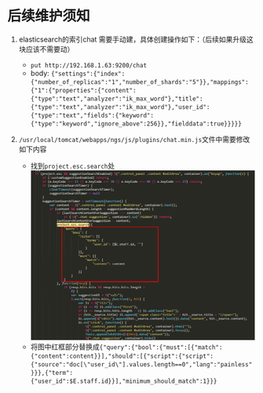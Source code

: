 # 后续维护须知

1. elasticsearch的索引chat 需要手动建，具体创建操作如下：（后续如果升级这块应该不需要动）
    - `put http://192.168.1.63:9200/chat`
    - body: `{"settings":{"index":{"number_of_replicas":"1","number_of_shards":"5"}},"mappings":{"1":{"properties":{"content":{"type":"text","analyzer":"ik_max_word"},"title":{"type":"text","analyzer":"ik_max_word"},"user_id":{"type":"text","fields":{"keyword":{"type":"keyword","ignore_above":256}},"fielddata":true}}}}}`

2. `/usr/local/tomcat/webapps/ngs/js/plugins/chat.min.js`文件中需要修改如下内容
    - 找到`project.esc.search`处
    ![Image](es-1.jpg)
    - 将图中红框部分替换成`{"query":{"bool":{"must":[{"match":{"content":content}}],"should":[{"script":{"script":{"source":"doc[\"user_id\"].values.length==0","lang":"painless"}}},{"term":{"user_id":$E.staff.id}}],"minimum_should_match":1}}}`


